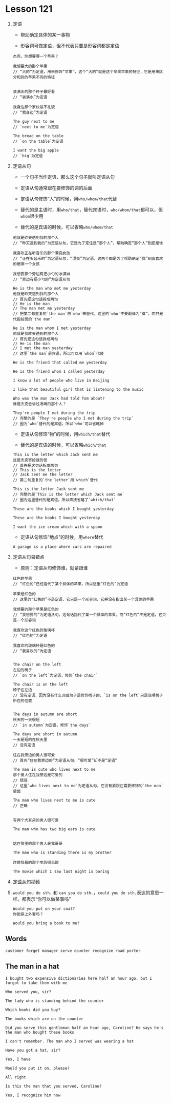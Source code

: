 # Lesson 121

1. 定语

   - 帮助确定具体的某一事物

   - 形容词可做定语，但不代表只要是形容词都是定语

   ```
   杰克，你想要哪一个苹果？

   我想要大的那个苹果
   // “大的”为定语，用来修饰“苹果”，这个“大的”就是这个苹果苹果的特征，它是用来区分和别的苹果不同的特征


   装满水的那个杯子最好看
   // “装满水”为定语

   我身边那个家伙最不礼貌
   // “我身边”为定语
   ```

   ```
   The guy next to me
   // `next to me`为定语

   The bread on the table
   // `on the table`为定语

   I want the big apple
   // `big`为定语
   ```

2. 定语从句

   - 一个句子当作定语，那么这个句子就叫定语从句

   - 定语从句通常跟在要修饰的词的后面

   - 定语从句修饰“人”的时候，用`who/whom/that`代替

   - 替代的是主语时，用`who/that`，替代宾语时，`who/whom/that`都可以，但`whom`很少用

   - 替代的是宾语的时候，可以省略`who/whom/that`

   ```
   他就是昨天遇到我的那个人
   // “昨天遇到我的”为定语从句，它是为了定住是“那个人”，帮助确定“那个人”到底是谁

   我喜欢正在听音乐的那个漂亮女孩
   // “正在听音乐的”为定语从句，“漂亮”为定语。这两个都是为了帮助确定“我”到底喜欢的是哪一个女孩

   我想要那个旁边有把小勺的冰淇淋
   // “旁边有把小勺的”为定语从句
   ```

   ```
   He is the man who met me yesterday
   他就是昨天遇到我的那个人
   // 首先把这句话拆成两句
   // He is the man
   // The man met me yesterday
   // 把第二句重复的`the man`用`who`来替代。这里的`who`不要翻译为“谁”，而只是代指前面的`the man`

   He is the man whom I met yesterday
   他就是我昨天遇到的那个人
   // 首先把这句话拆成两句
   // He is the man
   // I met the man yesterday
   // 这里`the man`是宾语，所以可以用`whom`代替

   He is the friend that called me yesterday

   He is the friend whom I called yesterday

   I know a lot of people who live in Beijing

   I like that beautiful girl that is listening to the music

   Who was the man Jack had told Tom about?
   谁是杰克告诉过汤姆的那个人？

   They're people I met during the trip
   // 完整的是 `They're people who I met during the trip`
   // 因为`who`替代的是宾语，所以`who`可以省略掉
   ```

   - 定语从句修饰“物”的时候，用`which/that`替代

   - 替代的是宾语的时候，可以省略`which/that`

   ```
   This is the letter which Jack sent me
   这是杰克寄给我的信
   // 首先把这句话拆成两句
   // This is the letter
   // Jack sent me the letter
   // 第二句重复的`the letter`用`which`替代

   This is the letter Jack sent me
   // 完整的是`This is the letter which Jack sent me`
   // 因为这里替代的是宾语，所以直接省略了`which/that`

   These are the books which I bought yesterday

   These are the books I bought yesterday

   I want the ice cream which with a spoon
   ```

   - 定语从句修饰“地点”的时候，用`where`替代

   ```
   A garage is a place where cars are repaired
   ```

3. 定语从句易错点

   - 原则：定语从句修饰谁，就紧跟谁

   ```
   红色的苹果
   // “红色的”已经指代了某个具体的苹果，所以这里“红色的”为定语

   苹果是红色的
   // 这里的“红色的”不是定语，它只是一个形容词，它并没有指出某一个具体的苹果

   我想要的那个苹果是红色的
   // “我想要的”为定语从句，这句话指代了某一个具体的苹果，而“红色的”不是定语，它只是一个形容词

   我喜欢这个红色的玻璃杯
   // “红色的”为定语

   我喜欢的玻璃杯是红色的
   // “我喜欢的”为定语


   The chair on the left
   左边的椅子
   // `on the left`为定语，修饰`the chair`

   The chair is on the left
   椅子在左边
   // 没有定语，因为没有什么词或句子是修饰椅子的，`is on the left`只是说明椅子所在的位置


   The days in autumn are short
   秋天的一天很短
   // `in autumn`为定语，修饰`the days`

   The days are short in autumn
   一天是短的在秋天里
   // 没有定语
   ```

   ```
   住在我旁边的男人很可爱
   // 首先“住在我旁边的”为定语从句，“很可爱”却不是“定语”

   The man is cute who lives next to me
   那个男人住在我旁边是可爱的
   // 错误
   // 这里`who lives next to me`为定语从句，它没有紧跟在需要修饰的`the man`后面

   The man who lives next to me is cute
   // 正确


   有两个大耳朵的男人很可爱

   The man who has two big ears is cute


   站在那里的那个男人是我哥哥

   The man who is standing there is my brother

   昨晚我看的那个电影很无聊

   The movie which I saw last night is boring
   ```

4. [定语从句视频](https://www.bilibili.com/video/BV1xa411J7jJ?p=167&vd_source=42ac8d16f0df491c6ce0afc21c1143e1)

5. `would you do sth.` 和 `can you do sth.`，`could you do sth.`表达的意思一样。都表示“你可以做某事吗”

   ```
   Would you put on your coat?
   你能穿上外套吗？

   Would you bring a book to me?
   ```

## Words

```
customer forget manager serve counter recognize road porter
```

## The man in a hat

```
I bought two expensive dictionaries here half an hour ago, but I forgot to take them with me

Who served you, sir?

The lady who is standing behind the counter

Which books did you buy?

The books which are on the counter

Did you serve this gentleman half an hour ago, Caroline? He says he's the man who bought these books

I can't remember. The man who I served was wearing a hat

Have you got a hat, sir?

Yes, I have

Would you put it on, please?

All right

Is this the man that you served, Caroline?

Yes, I recognize him now
```
